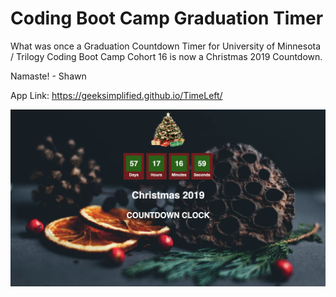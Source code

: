 # Coding Boot Camp Graduation Timer

What was once a Graduation Countdown Timer for University of Minnesota / Trilogy Coding Boot Camp Cohort 16 is now a Christmas 2019 Countdown.

Namaste! - Shawn

App Link: https://geeksimplified.github.io/TimeLeft/

![Screenshot Image](./assets/img/screenshot.png)
